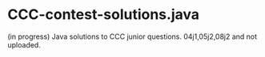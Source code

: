 # CCC-contest-solutions.java
(in progress)
Java solutions to CCC junior questions. 
04j1,05j2,08j2 and not uploaded. 
